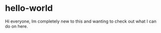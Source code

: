 # hello-world

Hi everyone, Im completely new to this and wanting to check out what I can do on here.
